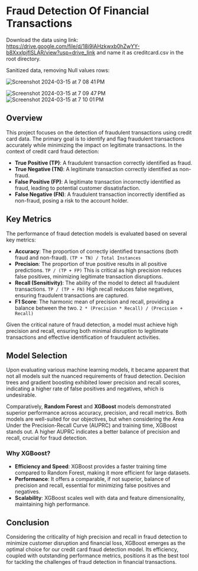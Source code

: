 # Fraud Detection Of Financial Transactions

Download the data using link: https://drive.google.com/file/d/18i9lAHzkwxb0hZwYY-b8XxxIpjflSLAR/view?usp=drive_link and name it as creditcard.csv in the root directory.

Sanitized data, removing Null values rows:

![Screenshot 2024-03-15 at 7 08 41 PM](https://github.com/rapolunagarjuna/Fraud-detection-of-financial-transactions/assets/112997527/146dd67e-5f29-46f4-80d8-b3679177c79a)


![Screenshot 2024-03-15 at 7 09 47 PM](https://github.com/rapolunagarjuna/Fraud-detection-of-financial-transactions/assets/112997527/5e00e90d-2e0a-4c78-9c21-ea10428d621d)
![Screenshot 2024-03-15 at 7 10 01 PM](https://github.com/rapolunagarjuna/Fraud-detection-of-financial-transactions/assets/112997527/f5890dff-e12d-42a4-9c52-acdbed3f8327)


## Overview
This project focuses on the detection of fraudulent transactions using credit card data. The primary goal is to identify and flag fraudulent transactions accurately while minimizing the impact on legitimate transactions. In the context of credit card fraud detection:
- **True Positive (TP)**: A fraudulent transaction correctly identified as fraud.
- **True Negative (TN)**: A legitimate transaction correctly identified as non-fraud.
- **False Positive (FP)**: A legitimate transaction incorrectly identified as fraud, leading to potential customer dissatisfaction.
- **False Negative (FN)**: A fraudulent transaction incorrectly identified as non-fraud, posing a risk to the account holder.

## Key Metrics
The performance of fraud detection models is evaluated based on several key metrics:
- **Accuracy**: The proportion of correctly identified transactions (both fraud and non-fraud). `(TP + TN) / Total Instances`
- **Precision**: The proportion of true positive results in all positive predictions. `TP / (TP + FP)` This is critical as high precision reduces false positives, minimizing legitimate transaction disruptions.
- **Recall (Sensitivity)**: The ability of the model to detect all fraudulent transactions. `TP / (TP + FN)` High recall reduces false negatives, ensuring fraudulent transactions are captured.
- **F1 Score**: The harmonic mean of precision and recall, providing a balance between the two. `2 * (Precision * Recall) / (Precision + Recall)`

Given the critical nature of fraud detection, a model must achieve high precision and recall, ensuring both minimal disruption to legitimate transactions and effective identification of fraudulent activities.

## Model Selection
Upon evaluating various machine learning models, it became apparent that not all models suit the nuanced requirements of fraud detection. Decision trees and gradient boosting exhibited lower precision and recall scores, indicating a higher rate of false positives and negatives, which is undesirable.

Comparatively, **Random Forest** and **XGBoost** models demonstrated superior performance across accuracy, precision, and recall metrics. Both models are well-suited for our objectives, but when considering the Area Under the Precision-Recall Curve (AUPRC) and training time, XGBoost stands out. A higher AUPRC indicates a better balance of precision and recall, crucial for fraud detection.

### Why XGBoost?
- **Efficiency and Speed**: XGBoost provides a faster training time compared to Random Forest, making it more efficient for large datasets.
- **Performance**: It offers a comparable, if not superior, balance of precision and recall, essential for minimizing false positives and negatives.
- **Scalability**: XGBoost scales well with data and feature dimensionality, maintaining high performance.

## Conclusion
Considering the criticality of high precision and recall in fraud detection to minimize customer disruption and financial loss, XGBoost emerges as the optimal choice for our credit card fraud detection model. Its efficiency, coupled with outstanding performance metrics, positions it as the best tool for tackling the challenges of fraud detection in financial transactions.
